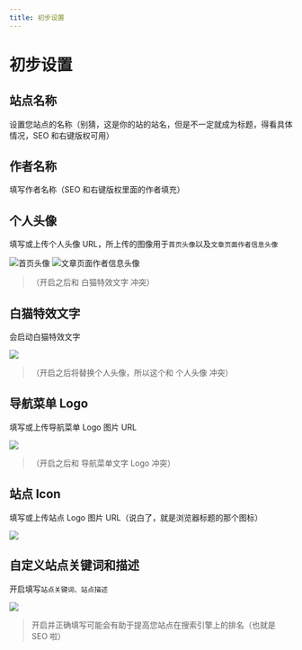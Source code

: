 ```yaml
---
title: 初步设置
---
```

# 初步设置

## 站点名称

设置您站点的名称（别猜，这是你的站的站名，但是不一定就成为标题，得看具体情况，SEO 和右键版权可用）

## 作者名称

填写作者名称（SEO 和右键版权里面的作者填充）

## 个人头像

填写或上传个人头像 URL，所上传的图像用于`首页头像`以及`文章页面作者信息头像`

![首页头像](https://s.nmxc.ltd/sakurairo_wiki/help/sz1.png)
![文章页面作者信息头像](https://s.nmxc.ltd/sakurairo_wiki/help/sz2.png)

> （开启之后和 白猫特效文字 冲突）

## 白猫特效文字

会启动白猫特效文字

![](https://s.nmxc.ltd/sakurairo_wiki/help/sz3.png)

> （开启之后将替换个人头像，所以这个和 个人头像 冲突）

## 导航菜单 Logo

填写或上传导航菜单 Logo 图片 URL

![](https://s.nmxc.ltd/sakurairo_wiki/help/sz4.png)

> （开启之后和 导航菜单文字 Logo 冲突）

## 站点 Icon

填写或上传站点 Logo 图片 URL（说白了，就是浏览器标题的那个图标）

![](https://s.nmxc.ltd/sakurairo_wiki/help/sz5.png)

## 自定义站点关键词和描述

开启填写`站点关键词、站点描述`

![](https://s.nmxc.ltd/sakurairo_wiki/help/sz6.png)

> 开启并正确填写可能会有助于提高您站点在搜索引擎上的排名（也就是 SEO 啦）
